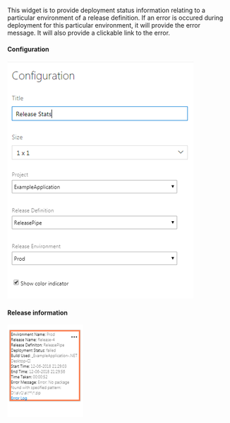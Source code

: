 ﻿This widget is to provide deployment status information relating to a particular environment of a release definition.  If an error is occured during deployment for this particular environment, it will provide the error message.  It will also provide a clickable link to the error.

#### Configuration

![configuration](images/configuration-example.png)

#### Release information

![widget](images/widget-example.png)